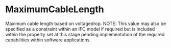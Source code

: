 MaximumCableLength
==================

Maximum cable length based on voltagedrop. NOTE: This value may also be specified as a constraint within an IFC model if required but is included within the property set at this stage pending implementation of the required capabilities within software applications.
